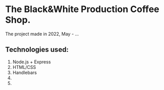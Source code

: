# The Black&White Production Coffee Shop.
The project made in 2022, May - ...

## Technologies used:

1) Node.js + Express
2) HTML/CSS
3) Handlebars
4) 
5) 

